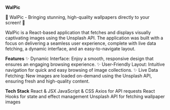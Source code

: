 **WalPic**

🚀 WalPic - Bringing stunning, high-quality wallpapers directly to your screen! 🚀

WalPic is a React-based application that fetches and displays visually captivating images using the Unsplash API. The application was built with a focus on delivering a seamless user experience, complete with live data fetching, a dynamic interface, and an easy-to-navigate layout.

**Features**
✨ Dynamic Interface: Enjoy a smooth, responsive design that ensures an engaging browsing experience.
✨ User-Friendly Layout: Intuitive navigation for quick and easy browsing of image collections.
✨ Live Data Fetching: New images are loaded on-demand using the Unsplash API, ensuring fresh and high-quality content.

**Tech Stack**
React & JSX
JavaScript & CSS
Axios for API requests
React Hooks for state and effect management
Unsplash API for fetching wallpaper images
